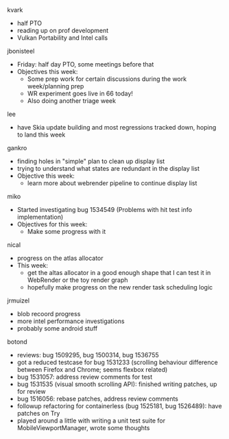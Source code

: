 kvark
  * half PTO
  * reading up on prof development
  * Vulkan Portability and Intel calls


jbonisteel
  * Friday: half day PTO, some meetings before that
  * Objectives this week:
    * Some prep work for certain discussions during the work week/planning prep
    * WR experiment goes live in 66 today! 
    * Also doing another triage week

lee
  * have Skia update building and most regressions tracked down, hoping to land this week

gankro
  * finding holes in "simple" plan to clean up display list
  * trying to understand what states are redundant in the display list
  * Objective this week:
    * learn more about webrender pipeline to continue display list

miko
  * Started investigating bug 1534549 (Problems with hit test info implementation)
  * Objectives for this week:
    * Make some progress with it

nical
  * progress on the atlas allocator
  * This week:
    * get the altas allocator in a good enough shape that I can test it in WebRender or the toy render graph
    * hopefully make progress on the new render task scheduling logic

jrmuizel
  * blob recoord progress
  * more intel performance investigations
  * probably some android stuff

botond
  * reviews: bug 1509295, bug 1500314, bug 1536755 
  * got a reduced testcase for bug 1531233 (scrolling behaviour difference between Firefox and Chrome; seems flexbox related) 
  * bug 1531057: address review comments for test 
  * bug 1531535 (visual smooth scrolling API): finished writing patches, up for review 
  * bug 1516056: rebase patches, address review comments 
  * followup refactoring for containerless (bug 1525181, bug 1526489): have patches on Try 
  * played around a little with writing a unit test suite for MobileViewportManager, wrote some thoughts
